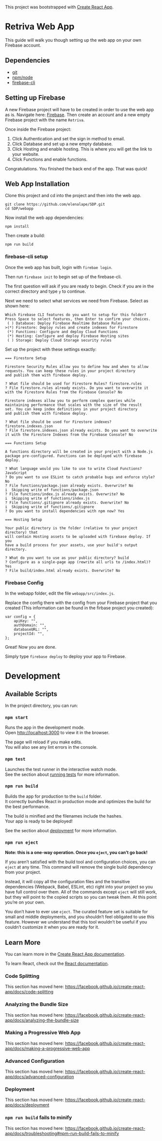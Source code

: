 This project was bootstrapped with [Create React App](https://github.com/facebook/create-react-app).

# Retriva Web App

This guide will walk you though setting up the web app on your own Firebase account.

## Dependencies
- [git](https://help.github.com/en/articles/set-up-git)
- [npm/node](https://nodejs.org/en/)
- [firebase-cli](https://firebase.google.com/docs/cli/)

## Setting up Firebase
A new Firebase project will have to be created in order to use the web app as is. Navigate here: [Firebase](https://console.firebase.google.com). Then create an account and a new empty Firebase project with the name `Retriva`.

Once inside the Firebase project:
1. Click Authentication and set the sign in method to email.
2. Click Database and set up  a new empty database.
3. Click Hosting and enable hosting. This is where you will get the link to your website.
4. Click Functions and enable functions.

Congratulations. You finished the back end of the app. That was quick!

## Web App Installation
Clone this project and cd into the project and then into the web app.

```
git clone https://github.com/elenalape/SDP.git
cd SDP/webapp
```

Now install the web app dependencies:

```
npm install
```

Then create a build:

```
npm run build
```

### firebase-cli setup
Once the web app has built, login with `firebae login`.

Then run `firebase init` to begin set up of the firebase-cli.

The first question will ask if you are ready to begin. Check if you are in the correct directory and type `y` to continue.

Next we need to select what services we need from Firebase. Select as shown here:

```
Which Firebase CLI features do you want to setup for this folder? Press Space to select features, then Enter to confirm your choices.
 ( ) Database: Deploy Firebase Realtime Database Rules
>(*) Firestore: Deploy rules and create indexes for Firestore
 (*) Functions: Configure and deploy Cloud Functions
 (*) Hosting: Configure and deploy Firebase Hosting sites
 ( ) Storage: Deploy Cloud Storage security rules
```

Set up the project with these settings exactly:
```
=== Firestore Setup

Firestore Security Rules allow you to define how and when to allow
requests. You can keep these rules in your project directory
and publish them with firebase deploy.

? What file should be used for Firestore Rules? firestore.rules
? File firestore.rules already exists. Do you want to overwrite it with the Firestore Rules from the Firebase Console? No

Firestore indexes allow you to perform complex queries while
maintaining performance that scales with the size of the result
set. You can keep index definitions in your project directory
and publish them with firebase deploy.

? What file should be used for Firestore indexes? firestore.indexes.json
? File firestore.indexes.json already exists. Do you want to overwrite it with the Firestore Indexes from the Firebase Console? No

=== Functions Setup

A functions directory will be created in your project with a Node.js
package pre-configured. Functions can be deployed with firebase deploy.

? What language would you like to use to write Cloud Functions? JavaScript
? Do you want to use ESLint to catch probable bugs and enforce style? No
? File functions/package.json already exists. Overwrite? No
i  Skipping write of functions/package.json
? File functions/index.js already exists. Overwrite? No
i  Skipping write of functions/index.js
? File functions/.gitignore already exists. Overwrite? No
i  Skipping write of functions/.gitignore
? Do you want to install dependencies with npm now? Yes

=== Hosting Setup

Your public directory is the folder (relative to your project directory) that
will contain Hosting assets to be uploaded with firebase deploy. If you
have a build process for your assets, use your build's output directory.

? What do you want to use as your public directory? build
? Configure as a single-page app (rewrite all urls to /index.html)? Yes
? File build/index.html already exists. Overwrite? No
```

### Firebase Config
In the webapp folder, edit the file `webapp/src/index.js`.

Replace the config there with the config from your Firebase project that you created (This information can be found in the firbase project you created): 
```
var config = {
    apiKey: "",
    authDomain: "",
    databaseURL: "",
    projectId: "",
};
```

Great! Now you are done.

Simply type `firebase deploy` to deploy your app to Firebase. 

# Development

## Available Scripts

In the project directory, you can run:

### `npm start`

Runs the app in the development mode.<br>
Open [http://localhost:3000](http://localhost:3000) to view it in the browser.

The page will reload if you make edits.<br>
You will also see any lint errors in the console.

### `npm test`

Launches the test runner in the interactive watch mode.<br>
See the section about [running tests](https://facebook.github.io/create-react-app/docs/running-tests) for more information.

### `npm run build`

Builds the app for production to the `build` folder.<br>
It correctly bundles React in production mode and optimizes the build for the best performance.

The build is minified and the filenames include the hashes.<br>
Your app is ready to be deployed!

See the section about [deployment](https://facebook.github.io/create-react-app/docs/deployment) for more information.

### `npm run eject`

**Note: this is a one-way operation. Once you `eject`, you can’t go back!**

If you aren’t satisfied with the build tool and configuration choices, you can `eject` at any time. This command will remove the single build dependency from your project.

Instead, it will copy all the configuration files and the transitive dependencies (Webpack, Babel, ESLint, etc) right into your project so you have full control over them. All of the commands except `eject` will still work, but they will point to the copied scripts so you can tweak them. At this point you’re on your own.

You don’t have to ever use `eject`. The curated feature set is suitable for small and middle deployments, and you shouldn’t feel obligated to use this feature. However we understand that this tool wouldn’t be useful if you couldn’t customize it when you are ready for it.

## Learn More

You can learn more in the [Create React App documentation](https://facebook.github.io/create-react-app/docs/getting-started).

To learn React, check out the [React documentation](https://reactjs.org/).

### Code Splitting

This section has moved here: https://facebook.github.io/create-react-app/docs/code-splitting

### Analyzing the Bundle Size

This section has moved here: https://facebook.github.io/create-react-app/docs/analyzing-the-bundle-size

### Making a Progressive Web App

This section has moved here: https://facebook.github.io/create-react-app/docs/making-a-progressive-web-app

### Advanced Configuration

This section has moved here: https://facebook.github.io/create-react-app/docs/advanced-configuration

### Deployment

This section has moved here: https://facebook.github.io/create-react-app/docs/deployment

### `npm run build` fails to minify

This section has moved here: https://facebook.github.io/create-react-app/docs/troubleshooting#npm-run-build-fails-to-minify

